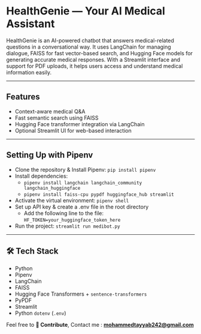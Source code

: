 # **HealthGenie — Your AI Medical Assistant**

HealthGenie is an AI-powered chatbot that answers medical-related questions in a conversational way. It uses LangChain for managing dialogue, FAISS for fast vector-based search, and Hugging Face models for generating accurate medical responses. With a Streamlit interface and support for PDF uploads, it helps users access and understand medical information easily.

---

## **Features**

- Context-aware medical Q&A  
- Fast semantic search using FAISS  
- Hugging Face transformer integration via LangChain  
- Optional Streamlit UI for web-based interaction  

---

## **Setting Up with Pipenv**

- Clone the repository & Install Pipenv: `pip install pipenv`
- Install dependencies: 
    - `pipenv install langchain langchain_community langchain_huggingface`
    - `pipenv install faiss-cpu pypdf huggingface_hub streamlit`
- Activate the virtual environment: `pipenv shell`
- Set up API key & create a .env file in the root directory
    - Add the following line to the file: `HF_TOKEN=your_huggingface_token_here`
- Run the project: `streamlit run medibot.py`

---

## **🛠️ Tech Stack**

- Python
- Pipenv                                    
- LangChain                                 
- FAISS                                     
- Hugging Face Transformers + `sentence-transformers` 
- PyPDF
- Streamlit                                 
- Python `dotenv` (`.env`)                  


Feel free to **🙌 Contribute**,
Contact me : **mohammedtayyab242@gmail.com**

